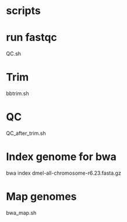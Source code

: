 # scripts

# run fastqc
QC.sh

# Trim
bbtrim.sh

# QC
QC_after_trim.sh

# Index genome for bwa

bwa index dmel-all-chromosome-r6.23.fasta.gz

# Map genomes

bwa_map.sh




